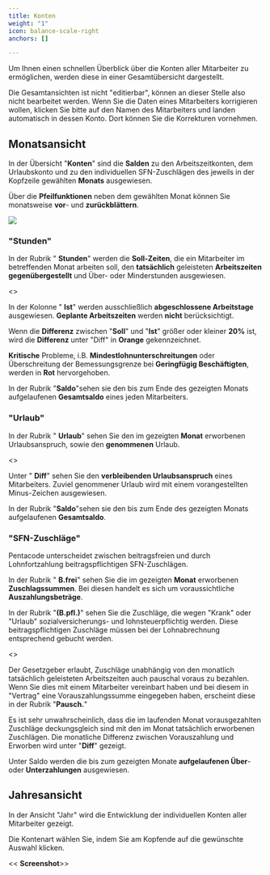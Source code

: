 ```yaml
---
title: Konten
weight: "1"
icon: balance-scale-right
anchors: []

---
```

Um Ihnen einen schnellen Überblick über die Konten aller Mitarbeiter zu ermöglichen, werden diese in einer Gesamtübersicht dargestellt.

Die Gesamtansichten ist nicht "editierbar", können an dieser Stelle also nicht bearbeitet werden. Wenn Sie die Daten eines Mitarbeiters korrigieren wollen, klicken Sie bitte auf den Namen des Mitarbeiters und landen automatisch in dessen Konto. Dort können Sie die Korrekturen vornehmen.

## Monatsansicht

In der Übersicht "**Konten**" sind die **Salden** zu den Arbeitszeitkonten, dem Urlaubskonto und zu den individuellen SFN-Zuschlägen des jeweils in der Kopfzeile gewählten **Monats** ausgewiesen.

Über die **Pfeilfunktionen** neben dem gewählten Monat können Sie monatsweise **vor**- und **zurückblättern**.

![](https://s3.amazonaws.com/helpscout.net/docs/assets/5dd29b3f04286364bc91dcd3/images/5eaebba0042863474d1a0be8/file-xylmPkBxzt.png)

### "Stunden"

In der Rubrik " **Stunden**" werden die **Soll-Zeiten**, die ein Mitarbeiter im betreffenden Monat arbeiten soll, den **tatsächlich** geleisteten **Arbeitszeiten** **gegenübergestellt** und Über- oder Minderstunden ausgewiesen.

<<Screenshot>>

In der Kolonne " **Ist**" werden ausschließlich **abgeschlossene Arbeitstage** ausgewiesen. **Geplante Arbeitszeiten** werden **nicht** berücksichtigt.

Wenn die **Differenz** zwischen "**Soll**" und "**Ist**" größer oder kleiner **20%** ist, wird die **Differenz** unter "Diff" in **Orange** gekennzeichnet.

**Kritische** Probleme, i.B. **Mindestlohnunterschreitungen** oder Überschreitung der Bemessungsgrenze bei **Geringfügig Beschäftigten**, werden in **Rot** hervorgehoben.

In der Rubrik "**Saldo**"sehen sie den bis zum Ende des gezeigten Monats aufgelaufenen **Gesamtsaldo** eines jeden Mitarbeiters.

### "Urlaub"

In der Rubrik " **Urlaub**" sehen Sie den im gezeigten **Monat** erworbenen Urlaubsanspruch, sowie den **genommenen** Urlaub.

<<Screenshot>>

Unter " **Diff**" sehen Sie den **verbleibenden Urlaubsanspruch** eines Mitarbeiters. Zuviel genommener Urlaub wird mit einem vorangestellten Minus-Zeichen ausgewiesen.

In der Rubrik "**Saldo**"sehen sie den bis zum Ende des gezeigten Monats aufgelaufenen **Gesamtsaldo**.

### "SFN-Zuschläge"

Pentacode unterscheidet zwischen beitragsfreien und durch Lohnfortzahlung beitragspflichtigen SFN-Zuschlägen.

In der Rubrik " **B.frei**" sehen Sie die im gezeigten **Monat** erworbenen **Zuschlagssummen**. Bei diesen handelt es sich um voraussichtliche **Auszahlungsbeträge**.

In der Rubrik "**(B.pfl.)**" sehen Sie die Zuschläge, die wegen "Krank" oder "Urlaub" sozialversicherungs- und lohnsteuerpflichtig werden. Diese beitragspflichtigen Zuschläge müssen bei der Lohnabrechnung entsprechend gebucht werden. 

<<Screenshot>>

Der Gesetzgeber erlaubt, Zuschläge unabhängig von den monatlich tatsächlich geleisteten Arbeitszeiten auch pauschal voraus zu bezahlen. Wenn Sie dies mit einem Mitarbeiter vereinbart haben und bei diesem in "Vertrag" eine Vorauszahlungssumme eingegeben haben, erscheint diese in der Rubrik "**Pausch.**"

Es ist sehr unwahrscheinlich, dass die im laufenden Monat vorausgezahlten Zuschläge deckungsgleich sind mit den im Monat tatsächlich erworbenen Zuschlägen. Die monatliche Differenz zwischen Vorauszahlung und Erworben wird unter "**Diff**" gezeigt. 

Unter Saldo werden die bis zum gezeigten Monate **aufgelaufenen Über**- oder **Unterzahlungen** ausgewiesen.

## Jahresansicht

In der Ansicht "Jahr" wird die Entwicklung der individuellen Konten aller Mitarbeiter gezeigt.

Die Kontenart wählen Sie, indem Sie am Kopfende auf die gewünschte Auswahl klicken.

<< **Screenshot**>>